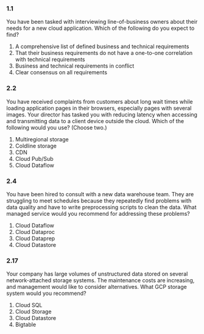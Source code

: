 ### 1.1

You have been tasked with interviewing line-of-business owners about their needs for a new cloud application. Which of
the following do you expect to find?

1. A comprehensive list of defined business and technical requirements
2. That their business requirements do not have a one-to-one correlation with technical requirements
3. Business and technical requirements in conflict
4. Clear consensus on all requirements

### 2.2

You have received complaints from customers about long wait times while loading application pages in their browsers,
especially pages with several images. Your director has tasked you with reducing latency when accessing and transmitting
data to a client device outside the cloud. Which of the following would you use? (Choose two.)

1. Multiregional storage
2. Coldline storage
3. CDN
4. Cloud Pub/Sub
5. Cloud Dataflow

### 2.4

You have been hired to consult with a new data warehouse team. They are struggling to meet schedules because they
repeatedly find problems with data quality and have to write preprocessing scripts to clean the data. What managed
service would you recommend for addressing these problems?

1. Cloud Dataflow
2. Cloud Dataproc
3. Cloud Dataprep
4. Cloud Datastore

### 2.17

Your company has large volumes of unstructured data stored on several network-attached storage systems. The maintenance
costs are increasing, and management would like to consider alternatives. What GCP storage system would you recommend?

1. Cloud SQL
2. Cloud Storage
3. Cloud Datastore
4. Bigtable